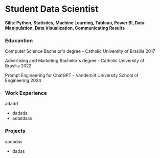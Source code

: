 # Student Data Scientist

#### Sills: Python, Statistics, Machine Learning, Tableau, Power BI, Data Manipulation, Data Visualization, Communicating Results

### Educantion

Computer Science Bachelor's degree - Catholic University of Brasilia 2017

Advertising and Marketing Bachelor's degree - Catholic University of Brasilia 2022

Prompt Engineering for ChatGPT - Vanderbilt University School of Engineering 2024


### Work Experience
adadd
- dadads
- adaddsas

### Projects
aadadas
- dadas
